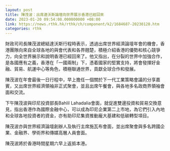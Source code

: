 ```yaml
---
layout: post
title: 陳茂波：出席達沃斯論壇向世界展示香港已經回來
date: 2023-01-20 09:54:08.000000000 +08:00
link: https://news.rthk.hk/rthk/ch/component/k2/1684687-20230120.htm
categories: rthk
---
```


財政司司長陳茂波總結達沃斯行程時表示，透過出席世界經濟論壇年會的機會，香港團隊向來自全球各地的與會代表和各界翹楚，積極介紹香港的優勢和核心競爭力，向全世界展示和說明香港已經回來了。他又指出，在分裂的世界中加強合作，是各國應有之義，香港在「一國兩制」下，憑着國家的堅實支持，將會發揮好金融、貿易、航運中心等角色，積極聯通世界，貢獻全球合作和發展。

陳茂波在年會最後一日行程中，早上擔任一個關於下一代工業策略會議的分享嘉賓，又出席世界經濟領袖非正式聚會，並且出席午餐會，與各地多名政商界領袖會面和交流。

下午陳茂波與印尼投資部長Bahlil Lahadalia會面，就促進雙邊投資和貿易交換意見，指出香港作為國際金融中心，可以成為印尼企業第二上市地，為它們引入內地和全球各地投資者的資金，亦有助印尼集資推動龐大基建和低碳轉型項目。

陳茂波亦與世界經濟論壇創辦人及執行主席施瓦布會面，並出席聚會與多名跨國企業、金融界、學術界和傳媒高層人員會面。

陳茂波將於香港時間星期六早上返抵本港。
